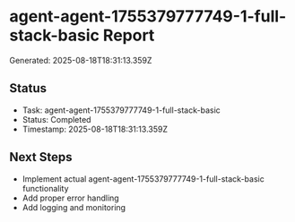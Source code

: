 # agent-agent-1755379777749-1-full-stack-basic Report

Generated: 2025-08-18T18:31:13.359Z

## Status
- Task: agent-agent-1755379777749-1-full-stack-basic
- Status: Completed
- Timestamp: 2025-08-18T18:31:13.359Z

## Next Steps
- Implement actual agent-agent-1755379777749-1-full-stack-basic functionality
- Add proper error handling
- Add logging and monitoring
